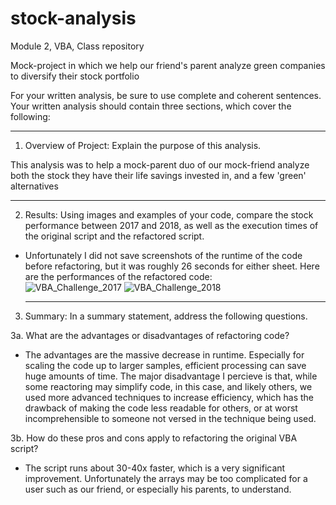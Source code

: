 # stock-analysis
Module 2, VBA, Class repository

Mock-project in which we help our friend's parent analyze green companies to diversify their stock portfolio

For your written analysis, be sure to use complete and coherent sentences. Your written analysis should contain three sections, which cover the following:

----------------------------------------

1) Overview of Project: Explain the purpose of this analysis.

This analysis was to help a mock-parent duo of our mock-friend analyze both the stock they have their life savings invested in, and a few 'green' alternatives
 
 ---------------------------------   

2) Results: Using images and examples of your code, compare the stock performance between 2017 and 2018, as well as the execution times of the original script and the refactored script.
    
- Unfortunately I did not save screenshots of the runtime of the code before refactoring, but it was roughly 26 seconds for either sheet.
        Here are the performances of the refactored code:        
![VBA_Challenge_2017](https://user-images.githubusercontent.com/21095468/123361426-a6e56800-d534-11eb-8d8b-d61a4b5505f5.png)
![VBA_Challenge_2018](https://user-images.githubusercontent.com/21095468/123361430-a9e05880-d534-11eb-8d8b-9ee5d99cb308.png)

  --------------------------------------  
    
3) Summary: In a summary statement, address the following questions.
       
       
3a. What are the advantages or disadvantages of refactoring code?
        
- The advantages are the massive decrease in runtime. Especially for scaling the code up to larger samples, efficient processing can save huge amounts of time.         The major disadvantage I percieve is that, while some reactoring may simplify code, in this case, and likely others, we used more advanced techniques to increase   efficiency, which has the drawback of making the code less readable for others, or at worst incomprehensible to someone not versed in the technique being used.
       
       
      
3b. How do these pros and cons apply to refactoring the original VBA script?
   
- The script runs about 30-40x faster, which is a very significant improvement. Unfortunately the arrays may be too complicated for a user such as our friend, or especially his parents, to understand.
